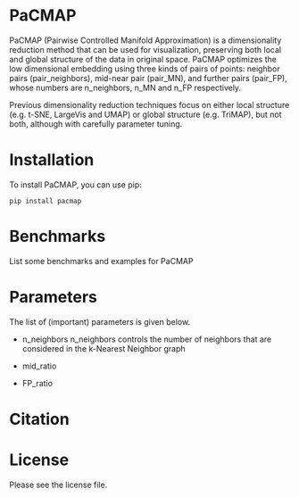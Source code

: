 # PaCMAP

PaCMAP (Pairwise Controlled Manifold Approximation) is a dimensionality reduction method that can be used for visualization, preserving both local and global structure of the data in original space. PaCMAP optimizes the low dimensional embedding using three kinds of pairs of points: neighbor pairs (pair_neighbors), mid-near pair (pair_MN), and further pairs (pair_FP), whose numbers are n_neighbors, n_MN and n_FP respectively.

Previous dimensionality reduction techniques focus on either local structure (e.g. t-SNE, LargeVis and UMAP) or global structure (e.g. TriMAP), but not both, although with carefully parameter tuning. 

# Installation

To install PaCMAP, you can use pip:

`pip install pacmap`

# Benchmarks

List some benchmarks and examples for PaCMAP

# Parameters

The list of (important) parameters is given below.

- n_neighbors
n_neighbors controls the number of neighbors that are considered in the k-Nearest Neighbor graph

- mid_ratio

- FP_ratio



# Citation

# License

Please see the license file.